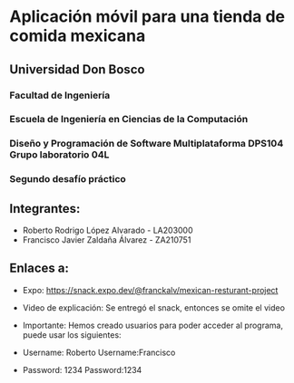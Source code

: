 # Aplicación móvil para una tienda de comida mexicana

## Universidad Don Bosco
### Facultad de Ingeniería
### Escuela de Ingeniería en Ciencias de la Computación
### Diseño y Programación de Software Multiplataforma DPS104 Grupo laboratorio 04L

### Segundo desafío práctico

## Integrantes:
- Roberto Rodrigo López Alvarado - LA203000
- Francisco Javier Zaldaña Álvarez - ZA210751

## Enlaces a:
- Expo: https://snack.expo.dev/@franckalv/mexican-resturant-project
- Video de explicación: Se entregó el snack, entonces se omite el video

- Importante: Hemos creado usuarios para poder acceder al programa, puede usar los siguientes:

- Username: Roberto    Username:Francisco
- Password: 1234       Password:1234
